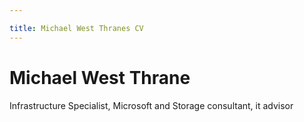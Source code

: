 ```yaml
---

title: Michael West Thranes CV
---
```


# Michael West Thrane
Infrastructure Specialist, Microsoft and Storage consultant, it advisor